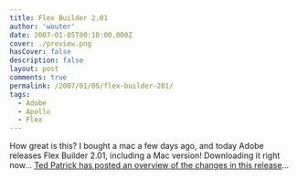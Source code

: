 ```yaml
---
title: Flex Builder 2.01
author: 'wouter'
date: 2007-01-05T00:10:00.000Z
cover: ./preview.png
hasCover: false
description: false
layout: post
comments: true
permalink: /2007/01/05/flex-builder-201/
tags:
  - Adobe
  - Apollo
  - Flex
---
```

How great is this? I bought a mac a few days ago, and today Adobe releases Flex Builder 2.01, including a Mac version! Downloading it right now… [Ted Patrick has posted an overview of the changes in this release][1]…

 [1]: http://www.onflex.org/ted/2007/01/1-one-solid-flex-release-201.php